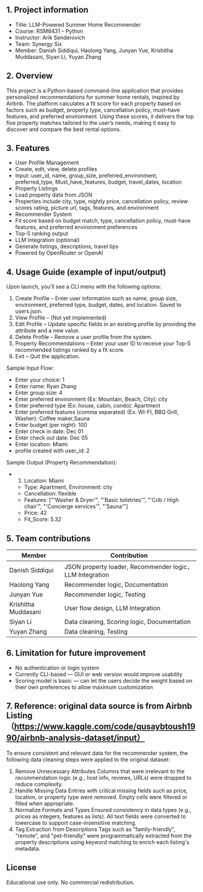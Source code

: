 ## 1. Project information
- Title: LLM-Powered Summer Home Recommender
- Course: RSM8431 – Python 
- Instructor: Arik Senderovich
- Team: Synergy Six
- Member: Danish Siddiqui, Haolong Yang, Junyan Yue, 
Krishitha Muddasani, Siyan Li, Yuyan Zhang

## 2. Overview

This project is a Python-based command-line application that provides personalized recommendations for summer home rentals, inspired by Airbnb. The platform calculates a fit score for each property based on factors such as budget, property type, cancellation policy, must-have features, and preferred environment. Using these scores, it delivers the top five property matches tailored to the user’s needs, making it easy to discover and compare the best rental options.

## 3. Features
- User Profile Management
 - Create, edit, view, delete profiles
 - Input: user_id, name, group_size, preferred_environment, preferred_type, Must_have_features, budget, travel_dates, location
- Property Listings
 - Load property data from JSON
 - Properties include city, type, nightly price, cancellation policy, review scores rating, picture url, tags, features, and environment
- Recommender System
 - Fit score based on budget match, type, cancellation policy, must-have features, and preferred environment preferences
 - Top-5 ranking output
- LLM Integration (optional)
 - Generate listings, descriptions, travel tips
 - Powered by OpenRouter or OpenAI

## 4.	Usage Guide (example of input/output)

Upon launch, you'll see a CLI menu with the following options:
1.	Create Profile – Enter user information such as name, group size, environment, preferred type, budget, dates, and location. Saved to users.json.
2.	View Profile – (Not yet implemented)
3.	Edit Profile – Update specific fields in an existing profile by providing the attribute and a new value.
4.	Delete Profile – Remove a user profile from the system.
5.	Property Recommendations – Enter your user ID to receive your Top-5 recommended listings ranked by a fit score.
6.	Exit – Quit the application.
  
Sample Input Flow:
- Enter your choice: 1
- Enter name: Ryan Zhang
- Enter group size: 4
- Enter preferred environment (Ex: Mountain, Beach, City): city    
- Enter preferred type (Ex: house, cabin, condo): Apartment
- Enter preferred features (comma separated) (Ex: WI-FI, BBQ Grill, Washer): Coffee maker,Sauna
- Enter budget (per night): 100
- Enter check in date: Dec 01
- Enter check out date: Dec 05
- Enter location: Miami
- profile created with user_id: 2

Sample Output (Property Recommendation):
- 1. Location: Miami
   - Type: Apartment, Environment: city
   - Cancellation: flexible
   - Features: ["'Washer & Dryer'", "'Basic toiletries'", "'Crib / High chair'", "'Concierge services'", "'Sauna'"]
   - Price: 42
   - Fit_Score: 5.32

## 5. Team contributions 
| Member             | Contribution                              |
|--------------------|-------------------------------------------|
| Danish Siddiqui    | JSON property loader, Recommender logic，LLM Integration |
| Haolong Yang       | Recommender logic, Documentation          |
| Junyan Yue         | Recommender logic, Testing                |
| Krishitha Muddasani| User flow design, LLM Integration         |
| Siyan Li           | Data cleaning, Scoring logic, Documentation |
| Yuyan Zhang        | Data cleaning, Testing                    |


## 6. Limitation for future improvement 
- No authentication or login system
- Currently CLI-based — GUI or web version would improve usability
- Scoring model is basic — can let the users decide the weight based on their own preferences to allow maximum customization

## 7. Reference: original data source is from Airbnb Listing （https://www.kaggle.com/code/qusaybtoush1990/airbnb-analysis-dataset/input）
To ensure consistent and relevant data for the recommender system, the following data cleaning steps were applied to the original dataset:
1.	Remove Unnecessary Attributes
Columns that were irrelevant to the recommendation logic (e.g., host info, reviews, URLs) were dropped to reduce complexity.
2.	Handle Missing Data
Entries with critical missing fields such as price, location, or property type were removed. Empty cells were filtered or filled when appropriate.
3.	Normalize Formats and Types
Ensured consistency in data types (e.g., prices as integers, features as lists). All text fields were converted to lowercase to support case-insensitive matching.
4.	Tag Extraction from Descriptions
Tags such as "family-friendly", "remote", and "pet-friendly" were programmatically extracted from the property descriptions using keyword matching to enrich each listing's metadata.

## License
Educational use only. No commercial redistribution.
